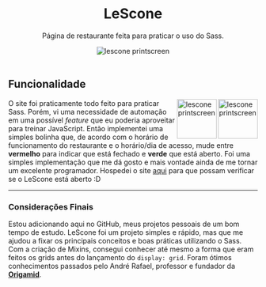 <div align="center">
  
# LeScone

Página de restaurante feita para praticar o uso do Sass.

<img align="center" src="https://github.com/vpena-dev/lescone/assets/107283882/8aa78510-2bc2-48d5-ad6b-46dc583eab49" alt="lescone printscreen" />

<br/>
<br/>

<div align="left">

## Funcionalidade

<img align="right" height="80" src="https://github.com/vpena-dev/lescone/assets/107283882/1e5dd2b8-571f-4a04-bbe0-2e00c521713c" alt="lescone printscreen" />

<img align="right" height="80" src="https://github.com/vpena-dev/lescone/assets/107283882/710443df-d927-4559-827c-47388a908f36" alt="lescone printscreen" />

O site foi praticamente todo feito para praticar Sass. Porém, vi uma necessidade de automação em uma possível _feature_ que eu poderia aproveitar para treinar JavaScript. 
Então implementei uma simples bolinha que, de acordo com o horário de funcionamento do restaurante e o horário/dia de acesso, mude entre **vermelho** para indicar que está 
fechado e **verde** que está aberto. Foi uma simples implementação que me dá gosto e mais vontade ainda de me tornar um excelente programador. Hospedei o site 
<a href="https://lescone-vpenadev.netlify.app/">aqui</a> para que possam verificar se o LeScone está aberto :D

<hr>

### Considerações Finais

Estou adicionando aqui no GitHub, meus projetos pessoais de um bom tempo de estudo. LeScone foi um projeto simples e rápido, mas que me ajudou a fixar os principais conceitos e 
boas práticas utilizando o Sass. Com a criação de Mixins, consegui conhecer até mesmo a forma que eram feitos os grids antes do lançamento do `display: grid`. Foram ótimos conhecimentos 
passados pelo André Rafael, professor e fundador da <a href="https://www.origamid.com/" target="_blank">**Origamid**</a>.

</div>
</div>
